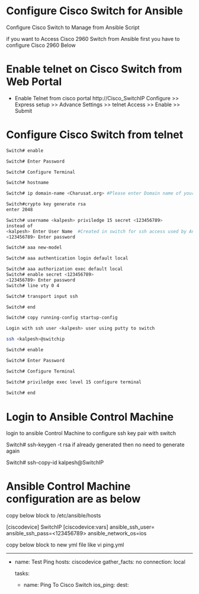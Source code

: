 # Configure Cisco Switch for Ansible
 Configure Cisco Switch to Manage from Ansible Script
 
 if you want to Access Cisco 2960 Switch from Ansible 
 first you have to configure Cisco 2960 Below
 
# Enable telnet on Cisco Switch from Web Portal
 
 * Enable Telnet from cisco portal http://Cisco_SwitchIP
 Configure >> Express setup >> Advance Settings >> telnet Access >> Enable >> Submit
 
# Configure Cisco Switch from telnet
```bash
Switch# enable 

Switch# Enter Password

Switch# Configure Terminal

Switch# hostname

Switch# ip domain-name <Charusat.org> #Please enter Domain name of your organization

Switch#crypto key generate rsa
enter 2048

Switch# username <kalpesh> priviledge 15 secret <123456789>
instead of 
<kalpesh> Enter User Name  #Created in switch for ssh access used by Ansible
<123456789> Enter password

Switch# aaa new-model

Switch# aaa authentication login default local

Switch# aaa authorization exec default local
Switch# enable secret <123456789>
<123456789> Enter password
Switch# line vty 0 4

Switch# transport input ssh

Switch# end

Switch# copy running-config startup-config

Login with ssh user <kalpesh> user using putty to switch

ssh <kalpesh>@switchip

Switch# enable 

Switch# Enter Password

Switch# Configure Terminal

Switch# priviledge exec level 15 configure terminal
 
Switch# end
````
# Login to Ansible Control Machine 
login to ansible Control Machine to configure ssh key pair with switch

Switch# ssh-keygen -t rsa 
if already generated then no need to generate again

Switch# ssh-copy-id kalpesh@SwitchIP

# Ansible Control Machine configuration are as below

copy below block to /etc/ansible/hosts

[ciscodevice]
SwitchIP
[ciscodevice:vars]
ansible_ssh_user=<kalpesh>
ansible_ssh_pass=<123456789>
ansible_network_os=ios

copy below block to new yml file like vi ping.yml

---
- name: Test Ping
  hosts: ciscodevice
  gather_facts: no
  connection: local

  tasks:
  - name: Ping To Cisco Switch
    ios_ping:
     dest: <SwitchIP>
